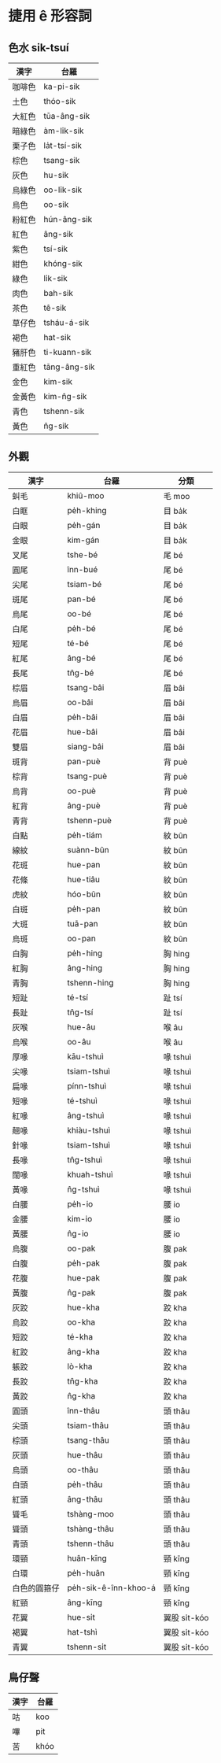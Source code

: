 # 捷用 ê 形容詞

## 色水 sik-tsuí

| 漢字 | 台羅  |
|-|-|
| 咖啡色 | ka-pi-sik  |
| 土色 | thóo-sik  |
| 大紅色 | tūa-âng-sik  |
| 暗綠色 | àm-li̍k-sik  |
| 栗子色 | la̍t-tsí-sik  |
| 棕色 | tsang-sik  |
| 灰色 | hu-sik  |
| 烏綠色 | oo-li̍k-sik  |
| 烏色 | oo-sik  |
| 粉紅色 | hún-âng-sik  |
| 紅色 | âng-sik  |
| 紫色 | tsí-sik  |
| 紺色 | khóng-sik  |
| 綠色 | li̍k-sik  |
| 肉色 | bah-sik  |
| 茶色 | tê-sik  |
| 草仔色 | tsháu-á-sik  |
| 褐色 | hat-sik  |
| 豬肝色 | ti-kuann-sik  |
| 重紅色 | tāng-âng-sik  |
| 金色 | kim-sik  |
| 金黃色 | kim-n̂g-sik  |
| 青色 | tshenn-sik  |
| 黃色 | n̂g-sik  |

## 外觀

| 漢字 | 台羅 | 分類  |
|-|-|-|
| 虯毛 | khiû-moo | 毛 moo  |
| 白眶 | pe̍h-khing | 目 ba̍k  |
| 白眼 | pe̍h-gán | 目 ba̍k  |
| 金眼 | kim-gán | 目 ba̍k  |
| 叉尾 | tshe-bé | 尾 bé  |
| 圓尾 | înn-bué | 尾 bé  |
| 尖尾 | tsiam-bé | 尾 bé  |
| 斑尾 | pan-bé | 尾 bé  |
| 烏尾 | oo-bé | 尾 bé  |
| 白尾 | pe̍h-bé | 尾 bé  |
| 短尾 | té-bé | 尾 bé  |
| 紅尾 | âng-bé | 尾 bé  |
| 長尾 | tn̂g-bé | 尾 bé  |
| 棕眉 | tsang-bâi | 眉 bâi  |
| 烏眉 | oo-bâi | 眉 bâi  |
| 白眉 | pe̍h-bâi | 眉 bâi  |
| 花眉 | hue-bâi | 眉 bâi  |
| 雙眉 | siang-bâi | 眉 bâi  |
| 斑背 | pan-puè | 背 puè  |
| 棕背 | tsang-puè | 背 puè  |
| 烏背 | oo-puè | 背 puè  |
| 紅背 | âng-puè | 背 puè  |
| 青背 | tshenn-puè | 背 puè  |
| 白點 | pe̍h-tiám | 紋 bûn  |
| 線紋 | suànn-bûn | 紋 bûn  |
| 花斑 | hue-pan | 紋 bûn  |
| 花條 | hue-tiâu | 紋 bûn  |
| 虎紋 | hóo-bûn | 紋 bûn  |
| 白斑 | pe̍h-pan | 紋 bûn  |
| 大斑 | tuā-pan | 紋 bûn  |
| 烏斑 | oo-pan | 紋 bûn  |
| 白胸 | pe̍h-hing | 胸 hing  |
| 紅胸 | âng-hing | 胸 hing  |
| 青胸 | tshenn-hing | 胸 hing  |
| 短趾 | té-tsí | 趾 tsí  |
| 長趾 | tn̂g-tsí | 趾 tsí  |
| 灰喉 | hue-âu | 喉 âu  |
| 烏喉 | oo-âu | 喉 âu  |
| 厚喙 | kāu-tshuì | 喙 tshuì  |
| 尖喙 | tsiam-tshuì | 喙 tshuì  |
| 扁喙 | pínn-tshuì | 喙 tshuì  |
| 短喙 | té-tshuì | 喙 tshuì  |
| 紅喙 | âng-tshuì | 喙 tshuì  |
| 翹喙 | khiàu-tshuì | 喙 tshuì  |
| 針喙 | tsiam-tshuì | 喙 tshuì  |
| 長喙 | tn̂g-tshuì | 喙 tshuì  |
| 闊喙 | khuah-tshuì | 喙 tshuì  |
| 黃喙 | n̂g-tshuì | 喙 tshuì  |
| 白腰 | pe̍h-io | 腰 io  |
| 金腰 | kim-io | 腰 io  |
| 黃腰 | n̂g-io | 腰 io  |
| 烏腹 | oo-pak | 腹 pak  |
| 白腹 | pe̍h-pak | 腹 pak  |
| 花腹 | hue-pak | 腹 pak  |
| 黃腹 | n̂g-pak | 腹 pak  |
| 灰跤 | hue-kha | 跤 kha  |
| 烏跤 | oo-kha | 跤 kha  |
| 短跤 | té-kha | 跤 kha  |
| 紅跤 | âng-kha | 跤 kha  |
| 躼跤 | lò-kha | 跤 kha  |
| 長跤 | tn̂g-kha | 跤 kha  |
| 黃跤 | n̂g-kha | 跤 kha  |
| 圓頭 | înn-thâu | 頭 thâu  |
| 尖頭 | tsiam-thâu | 頭 thâu  |
| 棕頭 | tsang-thâu | 頭 thâu  |
| 灰頭 | hue-thâu | 頭 thâu  |
| 烏頭 | oo-thâu | 頭 thâu  |
| 白頭 | pe̍h-thâu | 頭 thâu  |
| 紅頭 | âng-thâu | 頭 thâu  |
| 聳毛 | tshàng-moo | 頭 thâu  |
| 聳頭 | tshàng-thâu | 頭 thâu  |
| 青頭 | tshenn-thâu | 頭 thâu  |
| 環頸 | huân-kīng | 頸 kīng  |
| 白環 | pe̍h-huân | 頸 kīng  |
| 白色的圓箍仔 | pe̍h-sik-ê-înn-khoo-á | 頸 kīng  |
| 紅頸 | âng-kīng | 頸 kīng  |
| 花翼 | hue-si̍t | 翼股 si̍t-kóo  |
| 褐翼 | hat-tshì | 翼股 si̍t-kóo  |
| 青翼 | tshenn-si̍t | 翼股 si̍t-kóo  |

## 鳥仔聲

| 漢字 | 台羅  |
|-|-|
| 咕 | koo  |
| 嗶 | pit  |
| 苦 | khóo  |
